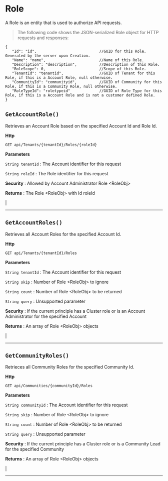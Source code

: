 Role
====

A Role is an entity that is used to authorize API requests.

> The following code shows the JSON-serialized Role object for HTTP
> requests and responses:

    {
       "Id": "id",                            //GUID for this Role. Generated by the server upon Creation.
       "Name": "name",                        //Name of this Role.
       "Description": "description",          //Description of this Role.
       "RoleScope": 0,                        //Scope of this Role.
       "TenantId": "tenantid",                //GUID of Tenant for this Role, if this is a Account Role, null otherwise.
       "CommunityId": "communityid",          //GUID of Community for this Role, if this is a Community Role, null otherwise.
       "RoleTypeId": "roletypeid"             //GUID of Role Type for this Role, if this is a Account Role and is not a customer defined Role.
    }

`GetAccountRole()`
------------------

Retrieves an Account Role based on the specified Account Id and Role Id.

**Http**

    GET api/Tenants/{tenantId}/Roles/{roleId}

**Parameters**

`String tenantId`
:   The Account identifier for this request

`String roleId`
:   The Role identifier for this request

**Security**
:   Allowed by Account Administrator Role \<RoleObj\>

**Returns**
:   The Role \<RoleObj\> with Id roleId

|

* * * * *

`GetAccountRoles()`
-------------------

Retrieves all Account Roles for the specified Account Id.

**Http**

    GET api/Tenants/{tenantId}/Roles

**Parameters**

`String tenantId`
:   The Account identifier for this request

`String skip`
:   Number of Role \<RoleObj\> to ignore

`String count`
:   Number of Role \<RoleObj\> to be returned

`String query`
:   Unsupported parameter

**Security**
:   If the current principle has a Cluster role or is an Account
    Administrator for the specified Account

**Returns**
:   An array of Role \<RoleObj\> objects

|

* * * * *

`GetCommunityRoles()`
---------------------

Retrieces all Community Roles for the specified Community Id.

**Http**

    GET api/Communities/{communityId}/Roles

**Parameters**

`String communityId`
:   The Account identifier for this request

`String skip`
:   Number of Role \<RoleObj\> to ignore

`String count`
:   Number of Role \<RoleObj\> to be returned

`String query`
:   Unsupported parameter

**Security**
:   If the current principle has a Cluster role or is a Community Lead
    for the specified Community

**Returns**
:   An array of Role \<RoleObj\> objects

|

* * * * *
